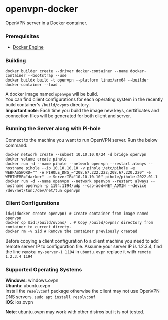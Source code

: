 # openvpn-docker

OpenVPN server in a Docker container.

### Prerequisites
- [Docker Engine](https://docs.docker.com/engine/install/)

### Building
```
docker builder create --driver docker-container --name docker-container --bootstrap --use
docker buildx build -t openvpn --platform linux/arm64 --builder docker-container --load .
```
A docker image named `openvpn` will be build.<br>
You can find client configurations for each operating system in the recently build container's `/build/ovpns` directory.<br>
**Important note**: Each time you build the image new keys, certificates and connection files will be generated for both client and server.

### Running the Server along with Pi-hole
Connect to the machine you want to run OpenVPN server. Run the below command:
```
docker network create --subnet 10.10.10.0/24 -d bridge openvpn
docker volume create pihole
docker run -d --name pihole --network openvpn --restart always --hostname pihole --ip 10.10.10.10 -v pihole:/etc/pihole -e WEBPASSWORD="" -e PIHOLE_DNS_="208.67.222.222;208.67.220.220" -e WEBTHEME="darker" -e ServerIP="10.10.10.10" pihole/pihole:2022.01.1
docker run -d --name openvpn --network openvpn --restart always --hostname openvpn -p 1194:1194/udp --cap-add=NET_ADMIN --device /dev/net/tun:/dev/net/tun openvpn
```

### Client Configurations
```
id=$(docker create openvpn) # Create container from image named openvpn
docker cp $id:/build/ovpns/ . # Copy /build/ovpns/ directory from container to current directy.
docker rm -v $id # Remove the container previously created
```
Before copying a client configuration to a client machine you need to add remote server IP to configuration file. Assume your server IP is 1.2.3.4, find the line `remote my-server-1 1194` in `ubuntu.ovpn` replace it with `remote 1.2.3.4 1194`

### Supported Operating Systems
**Windows**: windows.ovpn<br>
**Ubuntu**: ubuntu.ovpn<br>
Install the `resolvconf` package otherwise the client may not use OpenVPN DNS servers. `sudo apt install resolvconf`<br>
**iOS**: ios.ovpn

**Note**: ubuntu.ovpn may work with other distros but it is not tested.
